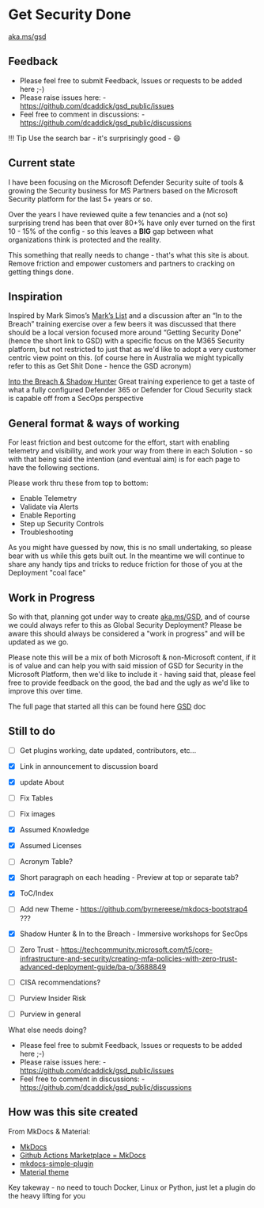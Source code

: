 # Get Security Done
[aka.ms/gsd](https://aka.ms/GSD)

## **Feedback**

-   Please feel free to submit Feedback, Issues or requests to be added here ;-)
-   Please raise issues here: - <https://github.com/dcaddick/gsd_public/issues>
-   Feel free to comment in discussions: - <https://github.com/dcaddick/gsd_public/discussions>

!!! Tip
    Use the search bar - it's surprisingly good - :smile:

## **Current state**
I have been focusing on the Microsoft Defender Security suite of tools & growing the Security business for MS Partners based on the Microsoft Security platform for the last 5+ years or so.

Over the years I have reviewed quite a few tenancies and a (not so) surprising trend has been that over 80+% have only ever turned on the first 10 - 15% of the config - so this leaves a **BIG** gap between what organizations think is protected and the reality.

This something that really needs to change - that's what this site is about.
Remove friction and empower customers and partners to cracking on getting things done. 

## **Inspiration**
Inspired by Mark Simos’s [Mark’s List](https://aka.ms/markslist) and a discussion after an “In to the Breach” training exercise over a few beers it was discussed that there should be a local version focused more around “Getting Security Done” (hence the short link to GSD) with a specific focus on the M365 Security platform, but not restricted to just that as we'd like to adopt a very customer centric view point on this. (of course here in Australia we might typically refer to this as Get Shit Done - hence the GSD acronym)

[Into the Breach & Shadow Hunter](<https://www.microsoft.com/en-gb/events/microsoft-immersion-workshops/#security>)
Great training experience to get a taste of what a fully configured Defender 365 or Defender for Cloud Security stack is capable off from a SecOps perspective

## **General format & ways of working**
For least friction and best outcome for the effort, start with enabling telemetry and visibility, and work your way from there in each Solution - so with that being said the intention (and eventual aim) is for each page to have the following sections. 

Please work thru these from top to bottom:

-   Enable Telemetry
-   Validate via Alerts
-   Enable Reporting
-   Step up Security Controls
-   Troubleshooting  

As you might have guessed by now, this is no small undertaking, so please bear with us while this gets built out. In the meantime we will continue to share any handy tips and tricks to reduce friction for those of you at the Deployment "coal face"

## **Work in Progress**
So with that, planning got under way to create [aka.ms/GSD](https://aka.ms/GSD), and of course we could always refer to this as Global Security Deployment? Please be aware this should always be considered a "work in progress" and will be updated as we go.

Please note this will be a mix of both Microsoft & non-Microsoft content, if it is of value and can help you with said mission of GSD for Security in the Microsoft Platform, then we'd like to include it - having said that, please feel free to provide feedback on the good, the bad and the ugly as we'd like to improve this over time.

The full page that started all this can be found here [GSD](./GSD.md) doc

## **Still to do**

- [ ] Get plugins working, date updated, contributors, etc...
- [x] Link in announcement to discussion board
- [x] update About
- [ ] Fix Tables
- [ ] Fix images
- [x] Assumed Knowledge
- [x] Assumed Licenses
- [ ] Acronym Table?
- [x] Short paragraph on each heading - Preview at top or separate tab?
- [x] ToC/Index
- [ ] Add new Theme - https://github.com/byrnereese/mkdocs-bootstrap4  ???
- [x] Shadow Hunter & In to the Breach - Immersive workshops for SecOps
- [ ] Zero Trust - <https://techcommunity.microsoft.com/t5/core-infrastructure-and-security/creating-mfa-policies-with-zero-trust-advanced-deployment-guide/ba-p/3688849>
- [ ] CISA recommendations?
- [ ] Purview Insider Risk
- [ ] Purview in general


What else needs doing?

-   Please feel free to submit Feedback, Issues or requests to be added here ;-)
-   Please raise issues here: - <https://github.com/dcaddick/gsd_public/issues>
-   Feel free to comment in discussions: - <https://github.com/dcaddick/gsd_public/discussions>

## **How was this site created**
From MkDocs & Material:

-   [MkDocs](<https://www.mkdocs.org/>)
-   [Github Actions Marketplace = MkDocs](<https://github.com/marketplace?category=&query=mkdocs+sort%3Apopularity-desc&type=actions&verification=>)
-   [mkdocs-simple-plugin](<https://www.althack.dev/mkdocs-simple-plugin/v2.1.3/mkdocs_simple_plugin/plugin/>)
-   [Material theme](<https://squidfunk.github.io/mkdocs-material/getting-started/>)

Key takeway - no need to touch Docker, Linux or Python, just let a plugin do the heavy lifting for you